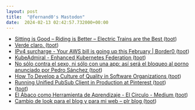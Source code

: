 ```yaml
---
layout: post
title:  "@fernand0's Mastodon"
date:  2024-02-13 02:42:57.732000+00:00
---
```

*  [Sitting is Good – Riding is Better – Electric Trains are the Best ](https://transportationhistory.org/2018/05/31/sitting-is-good-riding-is-better-electric-trains-are-the-best) ([toot](https://mastodon.social/@fernand0/111921868159542510))
*  [Verde claro. ](https://avecesunafoto.wordpress.com/2024/02/12/verde-claro) ([toot](https://mastodon.social/@fernand0/111919708122791655))
*  [IPv4 surcharge - Your AWS bill is going up this February \| Border0 ](https://www.border0.com/blogs/ipv4-surcharge---your-aws-bill-is-going-up-this-februar) ([toot](https://mastodon.social/@fernand0/111919542232045573))
*  [KubeAdmiral - Enhanced Kubernetes Federation   ](https://bytedance.larkoffice.com/docx/NkCXddM44oXSTnxeDeVcu6BfnFd) ([toot](https://mastodon.social/@fernand0/111919422235765608))
*  [No sólo contra el sexo, ni sólo con una app: así será el bloqueo al porno anunciado por Pedro Sánchez ](https://www.elespanol.com/elandroidelibre/noticias-y-novedades/20240129/no-solo-sexo-app-bloqueo-porno-anunciado-pedro-sanchez/828667306_0.htm) ([toot](https://mastodon.social/@fernand0/111919305872712372))
*  [How To Develop a Culture of Quality in Software Organizations ](https://www.infoq.com/news/2024/02/culture-quality-software-orgs) ([toot](https://mastodon.social/@fernand0/111919145998400761))
*  [Running Unified PubSub Client in Production at Pinterest ](https://medium.com/pinterest-engineering/running-unified-pubsub-client-in-production-at-pinterest-64ae2e721da) ([toot](https://mastodon.social/@fernand0/111919069701278648))
*  [ ](https://c.im/@elliot) ([toot](https://mastodon.social/@fernand0/111918953434085847))
*  [El Ábaco como Herramienta de Aprendizaje - El Circulo - Medium ](https://medium.com/el-circulo/%C3%A1baco-b7eb0fb3e79) ([toot](https://mastodon.social/@fernand0/111918952121528653))
*  [Cambio de look para el blog y para mi web – plr blog ](https://pedrolr.es/blog/cambio-de-look-para-el-blog-y-para-mi-web) ([toot](https://mastodon.social/@fernand0/111918819532545694))
